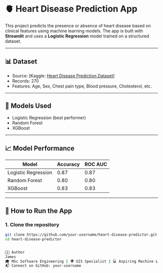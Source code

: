 # 🫀 Heart Disease Prediction App

This project predicts the presence or absence of heart disease based on clinical features using machine learning models. The app is built with **Streamlit** and uses a **Logistic Regression** model trained on a structured dataset.

---

## 📊 Dataset

- Source: [Kaggle: [Heart Disease Prediction Dataset]([url](https://www.kaggle.com/datasets/rishidamarla/heart-disease-prediction))]
- Records: 270
- Features: Age, Sex, Chest pain type, Blood pressure, Cholesterol, etc.

---

## 🧠 Models Used

- Logistic Regression (best performer)
- Random Forest
- XGBoost

---

## 📈 Model Performance

| Model              | Accuracy | ROC AUC |
|-------------------|----------|---------|
| Logistic Regression | 0.87     | 0.87    |
| Random Forest       | 0.80     | 0.80    |
| XGBoost             | 0.83     | 0.83    |

---

## 🚀 How to Run the App

### 1. Clone the repository
```bash
git clone https://github.com/your-username/heart-disease-predictor.git
cd heart-disease-predictor


👨‍💻 Author
James
🎓 MSc Software Engineering | 🌍 GIS Specialist | 💻 Aspiring Machine Learning Engineer
📬 Connect on GitHub: your-username
